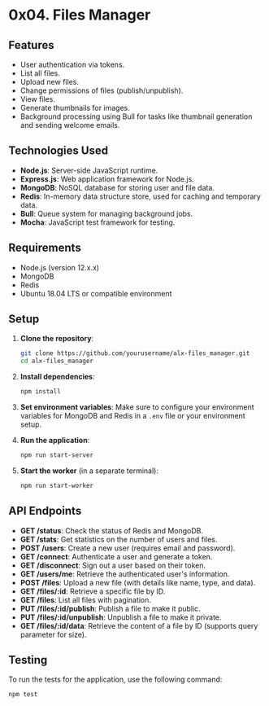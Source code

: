 # 0x04. Files Manager

## Features

- User authentication via tokens.
- List all files.
- Upload new files.
- Change permissions of files (publish/unpublish).
- View files.
- Generate thumbnails for images.
- Background processing using Bull for tasks like thumbnail generation and sending welcome emails.

## Technologies Used

- **Node.js**: Server-side JavaScript runtime.
- **Express.js**: Web application framework for Node.js.
- **MongoDB**: NoSQL database for storing user and file data.
- **Redis**: In-memory data structure store, used for caching and temporary data.
- **Bull**: Queue system for managing background jobs.
- **Mocha**: JavaScript test framework for testing.

## Requirements

- Node.js (version 12.x.x)
- MongoDB
- Redis
- Ubuntu 18.04 LTS or compatible environment

## Setup

1. **Clone the repository**:
    ```bash
    git clone https://github.com/yourusername/alx-files_manager.git
    cd alx-files_manager
    ```

2. **Install dependencies**:
    ```bash
    npm install
    ```

3. **Set environment variables**:
    Make sure to configure your environment variables for MongoDB and Redis in a `.env` file or your environment setup.

4. **Run the application**:
    ```bash
    npm run start-server
    ```

5. **Start the worker** (in a separate terminal):
    ```bash
    npm run start-worker
    ```

## API Endpoints

- **GET /status**: Check the status of Redis and MongoDB.
- **GET /stats**: Get statistics on the number of users and files.
- **POST /users**: Create a new user (requires email and password).
- **GET /connect**: Authenticate a user and generate a token.
- **GET /disconnect**: Sign out a user based on their token.
- **GET /users/me**: Retrieve the authenticated user's information.
- **POST /files**: Upload a new file (with details like name, type, and data).
- **GET /files/:id**: Retrieve a specific file by ID.
- **GET /files**: List all files with pagination.
- **PUT /files/:id/publish**: Publish a file to make it public.
- **PUT /files/:id/unpublish**: Unpublish a file to make it private.
- **GET /files/:id/data**: Retrieve the content of a file by ID (supports query parameter for size).

## Testing

To run the tests for the application, use the following command:

```bash
npm test
